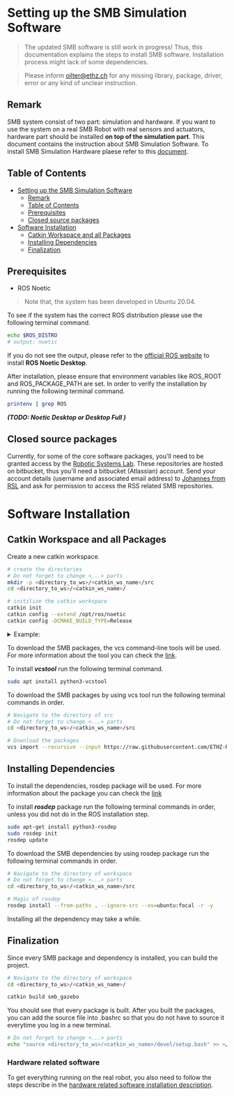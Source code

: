 
# Setting up the SMB Simulation Software
> The updated SMB software is still work in progress! Thus, this documentation explains the steps to install SMB software. Installation process might lack of some dependencies. 

> Please inform oilter@ethz.ch for any missing library, package, driver, error or any kind of unclear instruction.

## Remark

SMB system consist of two part: simulation and hardware. If you want to use the system on a real SMB Robot with real sensors and actuators, hardware part should be installed **on top of the simulation part**. This document contains the instruction about SMB Simulation Software. To install SMB Simulation Hardware plaese refer to this [document](doc/installation_wh.md).

## Table of Contents
- [Setting up the SMB Simulation Software](#setting-up-the-smb-simulation-software)
  - [Remark](#remark)
  - [Table of Contents](#table-of-contents)
  - [Prerequisites](#prerequisites)
  - [Closed source packages](#closed-source-packages)
- [Software Installation](#software-installation)
  - [Catkin Workspace and all Packages](#catkin-workspace-and-all-packages)
  - [Installing Dependencies](#installing-dependencies)
  - [Finalization](#finalization)


## Prerequisites
- ROS Noetic
> Note that, the system has been developed in Ubuntu 20.04.

To see if the system has the correct ROS distribution please use the following terminal command. 

```bash
echo $ROS_DISTRO
# output: noetic
```
If you do not see the output, please refer to the [official ROS website](http://wiki.ros.org/noetic/Installation/Ubuntu) to install **ROS Noetic Desktop**. 

After installation, please ensure that environment variables like ROS_ROOT and ROS_PACKAGE_PATH are set. In order to verify the installation by running the following terminal command.

```bash
printenv | grep ROS
```
***(TODO: Noetic Desktop or Desktop Full )***

## Closed source packages

Currently, for some of the core software packages, you'll need to be granted access by the [Robotic Systems Lab](https://rsl.ethz.ch/). These repositories are hosted on bitbucket, thus you'll need a bitbucket (Atlassian) account. 
Send your account details (username and associated email address) to [Johannes from RSL](https://rsl.ethz.ch/the-lab/people/person-detail.MjU0MDk1.TGlzdC8yNDQyLC0xNDI1MTk1NzM1.html) and ask for permission to access the RSS related SMB repositories.

# Software Installation

## Catkin Workspace and all Packages

Create a new catkin workspace.

```bash
# create the directories
# Do not forget to change <...> parts
mkdir -p <directory_to_ws>/<catkin_ws_name>/src
cd <directory_to_ws>/<catkin_ws_name>/

# initilize the catkin workspace
catkin init
catkin config --extend /opt/ros/noetic
catkin config -DCMAKE_BUILD_TYPE=Release
```

<details><summary> Example: </summary>
<p>


```bash
# Example directory to ws and catkin workspace name
mkdir -p ~/catkin_ws/src
cd ~/catkin_ws/
# Example ends
```

</p>
</details>



To download the SMB packages, the vcs command-line tools will be used. For more information about the tool you can check the [link](http://wiki.ros.org/vcstool).

To install ***vcstool*** run the following terminal command.

```bash
sudo apt install python3-vcstool
```
To download the SMB packages by using vcs tool run the following terminal commands in order. 

```bash
# Navigate to the directory of src
# Do not forget to change <...> parts
cd <directory_to_ws>/<catkin_ws_name>/src

# Download the packages
vcs import --recursive --input https://raw.githubusercontent.com/ETHZ-RobotX/SuperMegaBot/smb.repos .
```

## Installing Dependencies

To install the dependencies, rosdep package will be used. For more information about the package you can check the [link](https://docs.ros.org/en/independent/api/rosdep/html/)

To install ***rosdep*** package run the following terminal commands in order, unless you did not do in the ROS installation step.

```bash
sudo apt-get install python3-rosdep
sudo rosdep init
rosdep update
```

To download the SMB dependencies by using rosdep package run the following terminal commands in order. 
```bash
# Navigate to the directory of workspace
# Do not forget to change <...> parts
cd <directory_to_ws>/<catkin_ws_name>/src

# Magic of rosdep
rosdep install --from-paths . --ignore-src --os=ubuntu:focal -r -y
```

Installing all the dependency may take a while. 

## Finalization
Since every SMB package and dependency is installed, you can build the project.
```bash
# Navigate to the directory of workspace
cd <directory_to_ws>/<catkin_ws_name>/

catkin build smb_gazebo
```

You should see that every package is built.
After you built the packages, you can add the source file into .bashrc so that you do not have to source it everytime you log in a new terminal. 

```bash
# Do not forget to change <...> parts
echo "source <directory_to_ws>/<catkin_ws_name>/devel/setup.bash" >> ~/.bashrc
```

### Hardware related software
To get everything running on the real robot, you also need to follow the steps describe in the [hardware related software installation description](installation_hw.md).
